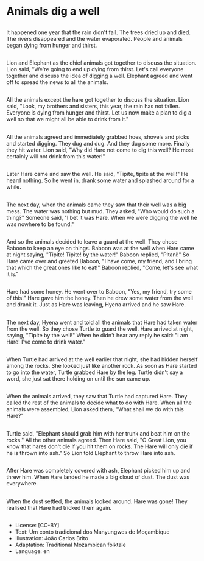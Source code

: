 # Animals dig a well

##
It happened one year that the rain didn't fall. The trees dried up and died. The rivers
disappeared and the water evaporated. People and animals began dying from hunger and
thirst.

##
Lion and Elephant as the chief animals got together to discuss the situation. Lion said,
"We're going to end up dying from thirst. Let's call everyone together and discuss the idea
of digging a well. Elephant agreed and went off to spread the news to all the animals.

##
All the animals except the hare got together to discuss the situation. Lion said, "Look, my
brothers and sisters, this year, the rain has not fallen. Everyone is dying from hunger and
thirst. Let us now make a plan to dig a well so that we might all be able to drink from it."

##
All the animals agreed and immediately grabbed hoes, shovels and picks and started
digging. They dug and dug. And they dug some more. Finally they hit water. Lion said, "Why
did Hare not come to dig this well? He most certainly will not drink from this water!"

##
Later Hare came and saw the well. He said, "Tipite, tipite at the well!" He heard nothing. So
he went in, drank some water and splashed around for a while.

##
The next day, when the animals came they saw that their well was a big mess. The water
was nothing but mud. They asked, "Who would do such a thing?" Someone said, "I bet it
was Hare. When we were digging the well he was nowhere to be found."

##
And so the animals decided to leave a guard at the well. They
chose Baboon to keep an eye on things. Baboon was at the well
when Hare came at night saying, "Tipite! Tipite! by the water!"
Baboon replied, "Pitani!" So Hare came over and greeted Baboon,
"I have come, my friend, and I bring that which the great ones like
to eat!" Baboon replied, "Come, let's see what it is."

##
Hare had some honey. He went over to Baboon, "Yes, my friend, try some of this!" Hare
gave him the honey. Then he drew some water from the well and drank it. Just as Hare was
leaving, Hyena arrived and he saw Hare.

##
The next day, Hyena went and told all the animals that Hare had taken water from the well.
So they chose Turtle to guard the well. Hare arrived at night, saying, "Tipite by the well!"
When he didn't hear any reply he said: "I am Hare! I've come to drink water."

##
When Turtle had arrived at the well earlier that night, she had hidden herself among the
rocks. She looked just like another rock. As soon as Hare started to go into the water, Turtle
grabbed Hare by the leg. Turtle didn't say a word, she just sat there holding on until the sun
came up.

##
When the animals arrived, they saw that Turtle had captured Hare. They called the rest of
the animals to decide what to do with Hare. When all the animals were assembled, Lion
asked them, "What shall we do with this Hare?"

##
Turtle said, "Elephant should grab him with her trunk and beat him on the rocks." All the
other animals agreed. Then Hare said, "O Great Lion, you know that hares don't die if you
hit them on rocks. The Hare will only die if he is thrown into ash." So Lion told Elephant to
throw Hare into ash.

##
After Hare was completely covered with ash, Elephant picked him up and threw him. When
Hare landed he made a big cloud of dust. The dust was everywhere.

##
When the dust settled, the animals
looked around. Hare was gone!
They realised that Hare had tricked
them again.

##
* License: [CC-BY]
* Text: Um conto tradicional dos Manyungwes de Moçambique
* Illustration: João Carlos Brito
* Adaptation: Traditional Mozambican folktale
* Language: en
